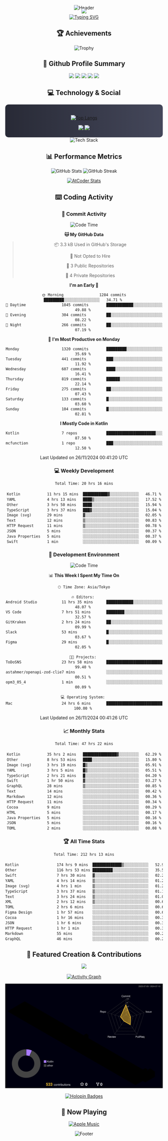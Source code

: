 <div align="center">
  
![Header](https://capsule-render.vercel.app/api?type=waving&color=gradient&customColorList=12&height=300&section=header&text=Welcome%20to%20Batapii's%20Universe&fontSize=50&animation=fadeIn&fontAlignY=40&desc=Android%20Developer%20|%20Kotlin%20LOVE%20)

<div style="margin-top: -20px;">
  <img src="https://readme-typing-svg.herokuapp.com/?lines=Crafting+Android+Experiences;Building+Tomorrow's+Apps+Today;Always+Learning,+Always+Growing&font=Fira%20Code&center=true&width=440&height=45&color=f75c7e&vCenter=true&size=22&pause=1000">
</div>

<a href="https://git.io/typing-svg">
  <img src="https://readme-typing-svg.demolab.com?font=Fira+Code&weight=600&size=28&duration=4000&pause=1000&center=true&vCenter=true&width=800&lines=Hey+there!+I'm+Batapii+%F0%9F%91%8B;Android+Developer+from+Japan+%F0%9F%87%AF%F0%9F%87%B5" alt="Typing SVG" />
</a>

## 🏆 Achievements

![Trophy](https://github-profile-trophy.vercel.app/?username=batapii&theme=onestar&no-frame=true&no-bg=true&column=8&rank=SSS,SS,S,AAA,AA,A,B,C&margin-w=10&margin-h=10)

## 🎯 Github Profile Summary

<div align="center">
  <img src="http://github-profile-summary-cards.vercel.app/api/cards/profile-details?username=batapii&theme=radical" />
  <img src="http://github-profile-summary-cards.vercel.app/api/cards/repos-per-language?username=batapii&theme=radical" />
  <img src="http://github-profile-summary-cards.vercel.app/api/cards/most-commit-language?username=batapii&theme=radical" />
  <img src="http://github-profile-summary-cards.vercel.app/api/cards/stats?username=batapii&theme=radical" />
  <img src="http://github-profile-summary-cards.vercel.app/api/cards/productive-time?username=batapii&theme=radical" />
</div>

## 💻 Technology & Social

<div align="center" style="background: linear-gradient(to right, #282A36, #44475A); padding: 20px; border-radius: 10px;">

[![Top Langs](https://github-readme-stats.vercel.app/api/top-langs/?username=batapii
)](https://github.com/anuraghazra/github-readme-stats)

<div style="margin-top: 15px">
<a href="https://github.com/batapii"><img src="https://img.shields.io/github/followers/batapii?style=for-the-badge&logo=github&label=Follow&color=ff6e96&labelColor=282A36"/></a>
<a href="https://twitter.com/batapii3939"><img src="https://img.shields.io/twitter/follow/batapii?style=for-the-badge&logo=twitter&color=1DA1F2&labelColor=282A36&label=Follow"/></a>
</div>

</div>

<div align="center">
<img src="https://github-readme-tech-stack.vercel.app/api/cards?title=Tech+Stack&align=center&titleAlign=center&fontSize=20&lineHeight=10&lineCount=4&theme=github_dark&width=800&bg=%230D1117&badge=%23161B22&border=%2321262D&titleColor=%2358A6FF&line1=kotlin%2Ckotlin%2C0095D5%3Bandroid%2Candroid%2C00ff00%3Bjetpackcompose%2Cjetpack%2C4285F4%3B&line2=swift%2Cswift%2CFA7343%3Bfirebase%2Cfirebase%2CFFCA28%3Bgithub%2Cgithub%2C181717%3B&line3=typescript%2Ctypescript%2C3178C6%3Bgraphql%2Cgraphql%2CE10098%3Bsupabase%2Csupabase%2C3FCF8E%3B&line4=gradle%2Cgradle%2C02303A%3Bgitkraken%2Cgitkraken%2C179287%3Bpostman%2Cpostman%2CFF6C37%3B" alt="Tech Stack" />
</div>



## 📊 Performance Metrics

<div align="center">

![GitHub Stats](https://github-readme-stats.vercel.app/api?username=batapii&show_icons=true&theme=radical&hide_border=true&bg_color=0D1117)
![GitHub Streak](https://github-readme-streak-stats.herokuapp.com/?user=batapii&theme=radical&hide_border=true&background=0D1117)

[![AtCoder Stats](https://atcoder-readme-stats.vercel.app/stats/batapii3939?theme=dark&show_history=5&width=495)](https://github.com/iwbc-mzk/atcoder-readme-stats)

</div>

## ⌨️ Coding Activity

### 🌟 Commit Activity
<!--START_SECTION:commit-stats-->
![Code Time](http://img.shields.io/badge/Code%20Time-329%20hrs%208%20mins-blue)

**🐱 My GitHub Data** 

> 📦 3.3 kB Used in GitHub's Storage 
 > 
> 🚫 Not Opted to Hire
 > 
> 📜 3 Public Repositories 
 > 
> 🔑 4 Private Repositories 
 > 
**I'm an Early 🐤** 

```text
🌞 Morning                1284 commits        █████████░░░░░░░░░░░░░░░░   34.71 % 
🌆 Daytime                1845 commits        ████████████░░░░░░░░░░░░░   49.88 % 
🌃 Evening                304 commits         ██░░░░░░░░░░░░░░░░░░░░░░░   08.22 % 
🌙 Night                  266 commits         ██░░░░░░░░░░░░░░░░░░░░░░░   07.19 % 
```
📅 **I'm Most Productive on Monday** 

```text
Monday                   1320 commits        █████████░░░░░░░░░░░░░░░░   35.69 % 
Tuesday                  441 commits         ███░░░░░░░░░░░░░░░░░░░░░░   11.92 % 
Wednesday                607 commits         ████░░░░░░░░░░░░░░░░░░░░░   16.41 % 
Thursday                 819 commits         ██████░░░░░░░░░░░░░░░░░░░   22.14 % 
Friday                   275 commits         ██░░░░░░░░░░░░░░░░░░░░░░░   07.43 % 
Saturday                 133 commits         █░░░░░░░░░░░░░░░░░░░░░░░░   03.60 % 
Sunday                   104 commits         █░░░░░░░░░░░░░░░░░░░░░░░░   02.81 % 
```


**I Mostly Code in Kotlin** 

```text
Kotlin                   7 repos             ██████████████████████░░░   87.50 % 
mcfunction               1 repo              ███░░░░░░░░░░░░░░░░░░░░░░   12.50 % 
```




 Last Updated on 26/11/2024 00:41:20 UTC
<!--END_SECTION:commit-stats-->

### 💻 Weekly Development
<!--START_SECTION:wakatime-->

```txt
Total Time: 20 hrs 16 mins

Kotlin            11 hrs 15 mins  ███████████▓░░░░░░░░░░░░░   46.71 %
YAML              4 hrs 13 mins   ████▒░░░░░░░░░░░░░░░░░░░░   17.52 %
Other             3 hrs 50 mins   ████░░░░░░░░░░░░░░░░░░░░░   15.94 %
TypeScript        3 hrs 37 mins   ███▓░░░░░░░░░░░░░░░░░░░░░   15.04 %
Image (svg)       29 mins         ▓░░░░░░░░░░░░░░░░░░░░░░░░   02.05 %
Text              12 mins         ▒░░░░░░░░░░░░░░░░░░░░░░░░   00.83 %
HTTP Request      11 mins         ▒░░░░░░░░░░░░░░░░░░░░░░░░   00.78 %
JSON              5 mins          ░░░░░░░░░░░░░░░░░░░░░░░░░   00.37 %
Java Properties   5 mins          ░░░░░░░░░░░░░░░░░░░░░░░░░   00.37 %
Swift             1 min           ░░░░░░░░░░░░░░░░░░░░░░░░░   00.09 %
```

<!--END_SECTION:wakatime-->

### 🔨 Development Environment
<!--START_SECTION:dev-stats-->
![Code Time](http://img.shields.io/badge/Code%20Time-329%20hrs%208%20mins-blue)

📊 **This Week I Spent My Time On** 

```text
🕑︎ Time Zone: Asia/Tokyo

🔥 Editors: 
Android Studio           11 hrs 35 mins      ████████████░░░░░░░░░░░░░   48.07 % 
VS Code                  7 hrs 51 mins       ████████░░░░░░░░░░░░░░░░░   32.57 % 
GitKraken                2 hrs 24 mins       ██░░░░░░░░░░░░░░░░░░░░░░░   09.99 % 
Slack                    53 mins             █░░░░░░░░░░░░░░░░░░░░░░░░   03.67 % 
Figma                    29 mins             █░░░░░░░░░░░░░░░░░░░░░░░░   02.05 % 

🐱‍💻 Projects: 
ToDoSNS                  23 hrs 58 mins      █████████████████████████   99.40 % 
astahmer/openapi-zod-clie7 mins              ░░░░░░░░░░░░░░░░░░░░░░░░░   00.51 % 
opm3_05_4                1 min               ░░░░░░░░░░░░░░░░░░░░░░░░░   00.09 % 

💻 Operating System: 
Mac                      24 hrs 6 mins       █████████████████████████   100.00 % 
```


 Last Updated on 26/11/2024 00:41:26 UTC
<!--END_SECTION:dev-stats-->

### 📈 Monthly Stats
<!--START_SECTION:wakamonth-->

```txt
Total Time: 47 hrs 22 mins

Kotlin            35 hrs 2 mins   ███████████████▓░░░░░░░░░   62.29 %
Other             8 hrs 53 mins   ████░░░░░░░░░░░░░░░░░░░░░   15.80 %
Image (svg)       3 hrs 19 mins   █▒░░░░░░░░░░░░░░░░░░░░░░░   05.91 %
YAML              3 hrs 5 mins    █▒░░░░░░░░░░░░░░░░░░░░░░░   05.51 %
TypeScript        2 hrs 21 mins   █░░░░░░░░░░░░░░░░░░░░░░░░   04.20 %
Swift             1 hr 50 mins    ▓░░░░░░░░░░░░░░░░░░░░░░░░   03.27 %
GraphQL           28 mins         ▒░░░░░░░░░░░░░░░░░░░░░░░░   00.85 %
Text              14 mins         ░░░░░░░░░░░░░░░░░░░░░░░░░   00.42 %
Markdown          12 mins         ░░░░░░░░░░░░░░░░░░░░░░░░░   00.36 %
HTTP Request      11 mins         ░░░░░░░░░░░░░░░░░░░░░░░░░   00.34 %
Cocoa             9 mins          ░░░░░░░░░░░░░░░░░░░░░░░░░   00.29 %
HTML              5 mins          ░░░░░░░░░░░░░░░░░░░░░░░░░   00.17 %
Java Properties   5 mins          ░░░░░░░░░░░░░░░░░░░░░░░░░   00.16 %
JSON              5 mins          ░░░░░░░░░░░░░░░░░░░░░░░░░   00.16 %
TOML              2 mins          ░░░░░░░░░░░░░░░░░░░░░░░░░   00.08 %
```

<!--END_SECTION:wakamonth-->

### 🏆 All Time Stats
<!--START_SECTION:wakaalltime-->

```txt
Total Time: 212 hrs 13 mins

Kotlin                 174 hrs 9 mins  █████████████▒░░░░░░░░░░░   52.92 %
Other                  116 hrs 53 mins █████████░░░░░░░░░░░░░░░░   35.52 %
Swift                  7 hrs 30 mins   ▓░░░░░░░░░░░░░░░░░░░░░░░░   02.28 %
YAML                   4 hrs 14 mins   ▒░░░░░░░░░░░░░░░░░░░░░░░░   01.29 %
Image (svg)            4 hrs 1 min     ▒░░░░░░░░░░░░░░░░░░░░░░░░   01.22 %
TypeScript             3 hrs 37 mins   ▒░░░░░░░░░░░░░░░░░░░░░░░░   01.10 %
Text                   3 hrs 24 mins   ▒░░░░░░░░░░░░░░░░░░░░░░░░   01.04 %
XML                    2 hrs 12 mins   ▒░░░░░░░░░░░░░░░░░░░░░░░░   00.67 %
TOML                   2 hrs 6 mins    ░░░░░░░░░░░░░░░░░░░░░░░░░   00.64 %
Figma Design           1 hr 57 mins    ░░░░░░░░░░░░░░░░░░░░░░░░░   00.60 %
Cocoa                  1 hr 16 mins    ░░░░░░░░░░░░░░░░░░░░░░░░░   00.39 %
JSON                   1 hr 6 mins     ░░░░░░░░░░░░░░░░░░░░░░░░░   00.34 %
HTTP Request           1 hr 1 min      ░░░░░░░░░░░░░░░░░░░░░░░░░   00.31 %
Markdown               55 mins         ░░░░░░░░░░░░░░░░░░░░░░░░░   00.28 %
GraphQL                46 mins         ░░░░░░░░░░░░░░░░░░░░░░░░░   00.24 %
```

<!--END_SECTION:wakaalltime-->


## 🌟 Featured Creation & Contributions

<div align="center">
  <a href="https://github.com/batapii/ToDoSNS">
    <img src="https://github-readme-stats.vercel.app/api/pin/?username=batapii&repo=ToDoSNS&theme=radical&hide_border=true&bg_color=0D1117" />
  </a>

[![Activity Graph](https://github-readme-activity-graph.vercel.app/graph?username=batapii&custom_title=Contribution%20Graph&hide_border=true&theme=radical&bg_color=0D1117)](https://github.com/ashutosh00710/github-readme-activity-graph)

![3D Contrib](./profile-3d-contrib/profile-night-rainbow.svg)

[![Holopin Badges](https://holopin.me/batapii)](https://holopin.io/@batapii)

</div>

## 🎵 Now Playing

<div align="center">
  
[![Apple Music](https://music-profile.rayriffy.com/theme/dark.svg?uid=001005.6598667d2ffd4a10a4f429edd0ba24c4.1156)](https://github.com/rayriffy/apple-music-github-profile)

</div>

![Footer](https://capsule-render.vercel.app/api?type=waving&color=gradient&customColorList=12&height=100&section=footer)

</div>
